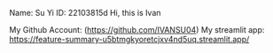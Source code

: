 Name: Su Yi
ID: 22103815d
Hi, this is Ivan

My Github Account: (https://github.com/IVANSU04)
My streamlit app: https://feature-summary-u5btmgkyoretcjxv4nd5uq.streamlit.app/
